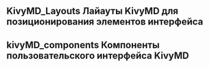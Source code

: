 ## KivyMD_Layouts Лайауты KivyMD для позиционирования элементов интерфейса
## kivyMD_components Компоненты пользовательского интерфейса KivyMD

